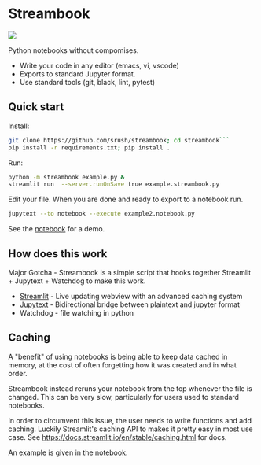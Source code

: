 # Streambook

<img src="output.gif">

Python notebooks without compomises. 

* Write your code in any editor (emacs, vi, vscode)
* Exports to standard Jupyter format. 
* Use standard tools (git, black, lint, pytest)

## Quick start

Install:

```bash
git clone https://github.com/srush/streambook; cd streambook```
pip install -r requirements.txt; pip install .
```


Run:

```bash
python -m streambook example.py & 
streamlit run  --server.runOnSave true example.streambook.py
```

Edit your file. When you are done and ready to export to a notebook run.

```bash
jupytext --to notebook --execute example2.notebook.py
```

See the [notebook](example.notebook.ipynb) for a demo.


## How does this work 
Major Gotcha -
Streambook is a simple script that hooks together Streamlit + Jupytext + Watchdog to make this work.

* [Streamlit](https://docs.streamlit.io/) - Live updating webview with an advanced caching system
* [Jupytext](jupytext.readthedocs.io) - Bidirectional bridge between plaintext and jupyter format
* Watchdog - file watching in python


## Caching

A "benefit" of using notebooks is being able to keep data cached in memory, 
at the cost of often forgetting how it was created and in what order. 

Streambook instead reruns your notebook from the top whenever the file is changed. 
This can be very slow, particularly for users used to standard notebooks.

In order to circumvent this issue, the user needs to write functions and add caching. 
Luckily Streamlit's caching API to makes it pretty easy in most use case. See 
https://docs.streamlit.io/en/stable/caching.html for docs. 

An example is given in the [notebook](example.notebook.py).
